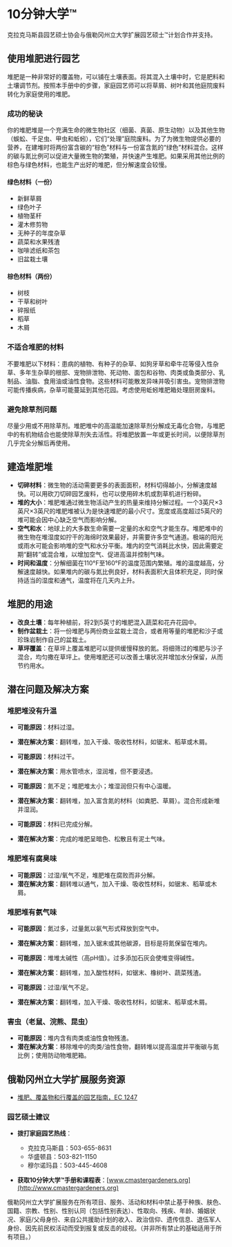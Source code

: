 # 10分钟大学™

克拉克马斯县园艺硕士协会与俄勒冈州立大学扩展园艺硕士™计划合作并支持。

## 使用堆肥进行园艺

堆肥是一种非常好的覆盖物，可以铺在土壤表面。将其混入土壤中时，它是肥料和土壤调节剂。按照本手册中的步骤，家庭园艺师可以将草屑、树叶和其他庭院废料转化为家庭使用的堆肥。

### 成功的秘诀

你的堆肥堆是一个充满生命的微生物社区（细菌、真菌、原生动物）以及其他生物（蜈蚣、千足虫、甲虫和蚯蚓），它们“处理”庭院废料。为了为微生物提供必要的营养，在建堆时将两份富含碳的“棕色”材料与一份富含氮的“绿色”材料混合。这样的碳与氮比例可以促进大量微生物的繁殖，并快速产生堆肥。如果采用其他比例的棕色与绿色材料，也能生产出好的堆肥，但分解速度会较慢。

#### 绿色材料（一份）

- 新鲜草屑
- 绿色叶子
- 植物茎秆
- 灌木修剪物
- 无种子的年度杂草
- 蔬菜和水果残渣
- 咖啡滤纸和茶包
- 旧盆栽土壤

#### 棕色材料（两份）

- 树枝
- 干草和树叶
- 碎报纸
- 稻草
- 木屑

### 不适合堆肥的材料

不要堆肥以下材料：患病的植物、有种子的杂草、如狗牙草和牵牛花等侵入性杂草、多年生杂草的根部、宠物排泄物、死动物、面包和谷物、肉类或鱼类部分、乳制品、油脂、食用油或油性食物。这些材料可能散发异味并吸引害虫。宠物排泄物可能传播疾病，杂草可能蔓延到其他花园。考虑使用蚯蚓堆肥箱处理厨房废料。

### 避免除草剂问题

尽量少用或不用除草剂。堆肥堆中的高温能加速除草剂分解成无毒化合物，与堆肥中的有机物结合也能使除草剂失去活性。将堆肥放置一年或更长时间，以便除草剂几乎完全分解后再使用。

## 建造堆肥堆

- **切碎材料**：微生物的活动需要更多的表面面积，材料切得越小，分解速度越快。可以用砍刀切碎园艺废料，也可以使用碎木机或割草机进行粉碎。
- **堆的大小**：堆肥堆通过微生物活动产生的热量来维持分解过程。一个3英尺×3英尺×3英尺的堆肥堆被认为是快速堆肥的最小尺寸。宽度或高度超过5英尺的堆可能会因中心缺乏空气而影响分解。
- **空气和水**：地球上的大多数生命需要一定量的水和空气才能生存。堆肥堆中的微生物在堆湿度如拧干的海绵时效果最好，并需要许多空气通道。极端的阳光或雨水可能会影响堆的空气和水分平衡。堆内的空气消耗比水快，因此需要定期“翻转”或混合堆，以增加空气、促进高温并控制气味。
- **时间和温度**：分解细菌在110°F至160°F的温度范围内繁殖。堆的温度越高，分解速度越快。如果堆内的碳与氮比例良好，材料表面积大且体积充足，同时保持适当的湿度和通气，温度将在几天内上升。

## 堆肥的用途

- **改良土壤**：每年种植前，将2到5英寸的堆肥混入蔬菜和花卉花园中。
- **制作盆栽土**：将一份堆肥与两份商业盆栽土混合，或者用等量的堆肥和沙子或珍珠岩制作自己的盆栽土。
- **草坪覆盖**：在草坪上覆盖堆肥可以提供缓慢释放的氮。将细筛过的堆肥与沙子混合，均匀撒在草坪上。使用堆肥还可以改善土壤状况并增加水分保留，从而节约用水。

## 潜在问题及解决方案

### 堆肥堆没有升温

- **可能原因**：材料过湿。
- **潜在解决方案**：翻转堆，加入干燥、吸收性材料，如锯末、稻草或木屑。

- **可能原因**：材料过干。
- **潜在解决方案**：用水管喷水，湿润堆，但不要浸透。

- **可能原因**：氮不足；堆肥堆太小；堆湿润但只有中心温暖。
- **潜在解决方案**：翻转堆，加入富含氮的材料（如粪肥、草屑）。混合形成新堆并湿润。

- **可能原因**：材料已完成分解。
- **潜在解决方案**：完成的堆肥呈暗色、松散且有泥土气味。

### 堆肥堆有腐臭味

- **可能原因**：过湿/氧气不足，堆肥堆在腐败而非分解。
- **潜在解决方案**：翻转堆以通气，加入干燥、吸收性材料，如锯末、稻草或木屑。

### 堆肥堆有氨气味

- **可能原因**：氮过多，过量氮以氨气形式释放到空气中。
- **潜在解决方案**：翻转堆，加入锯末或其他碳源，目标是将氮保留在堆内。

- **可能原因**：堆堆太碱性（高pH值）。过多添加石灰会使堆变得碱性。
- **潜在解决方案**：翻转堆，加入酸性材料，如锯末、橡树叶、蔬菜残渣。

- **可能原因**：过湿/氧气不足。
- **潜在解决方案**：翻转堆，加入干燥、吸收性材料，如锯末、稻草或木屑。

### 害虫（老鼠、浣熊、昆虫）

- **可能原因**：堆内含有肉类或油性食物残渣。
- **潜在解决方案**：移除堆中的肉类/油性食物，翻转堆以提高温度并平衡碳与氮比例；使用防动物堆肥箱。

## 俄勒冈州立大学扩展服务资源

- [堆肥、覆盖物和行覆盖的园艺指南，EC 1247](https://catalog.extension.oregonstate.edu)

### 园艺硕士建议

- **拨打家庭园艺热线**：
  - 克拉克马斯县：503-655-8631
  - 华盛顿县：503-821-1150
  - 穆尔诺玛县：503-445-4608

- **获取10分钟大学™手册和课程表**：[www.cmastergardeners.org](http://www.cmastergardeners.org)

俄勒冈州立大学扩展服务在所有项目、服务、活动和材料中禁止基于种族、肤色、国籍、宗教、性别、性别认同（包括性别表达）、性取向、残疾、年龄、婚姻状况、家庭/父母身份、来自公共援助计划的收入、政治信仰、遗传信息、退伍军人身份、因先前民权活动而受到报复或反击的歧视。（并非所有禁止的基础适用于所有项目。）